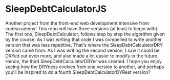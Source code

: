 # SleepDebtCalculatorJS
Another project from the front-end web development intensive from codeacademy!
This repo will have three versions (at least to begin with).
The first one, SleepDebtCalculator, follows step by step the algorithm given by the course. As I was writing that code I was compelled to write another version that was less repetitive.
That's where the SleepDebtCalculatorDRY version came from. As I was writing the second version, I saw it could be DRYed out even more, and also made a lot easier to modify in the future.
Hence, the third SleepDebtCalculatorDRYer was created.
I hope you enjoy seeing how the DRYness evolves from one version to another, and perhaps you'll be inspired to do a fourth SleepDebtCalculatorDYRest version?

